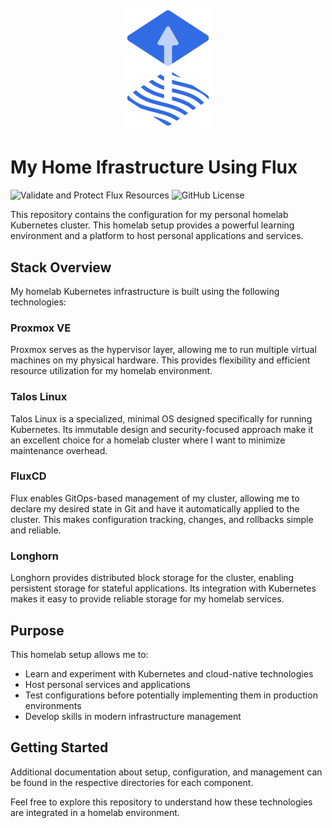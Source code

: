 <h1 align="center">
  <br><img src="project-logo.svg" height="192px">
</h1>

# My Home Ifrastructure Using Flux
![Validate and Protect Flux Resources](https://github.com/KuiprLab/homelab/actions/workflows/validate.yaml/badge.svg)
![GitHub License](https://img.shields.io/github/license/KuiprLab/homelab)

This repository contains the configuration for my personal homelab Kubernetes cluster. This homelab setup provides a powerful learning environment and a platform to host personal applications and services.

## Stack Overview

My homelab Kubernetes infrastructure is built using the following technologies:

### Proxmox VE
Proxmox serves as the hypervisor layer, allowing me to run multiple virtual machines on my physical hardware. This provides flexibility and efficient resource utilization for my homelab environment.

### Talos Linux
Talos Linux is a specialized, minimal OS designed specifically for running Kubernetes. Its immutable design and security-focused approach make it an excellent choice for a homelab cluster where I want to minimize maintenance overhead.

### FluxCD
Flux enables GitOps-based management of my cluster, allowing me to declare my desired state in Git and have it automatically applied to the cluster. This makes configuration tracking, changes, and rollbacks simple and reliable.

### Longhorn
Longhorn provides distributed block storage for the cluster, enabling persistent storage for stateful applications. Its integration with Kubernetes makes it easy to provide reliable storage for my homelab services.

## Purpose

This homelab setup allows me to:
- Learn and experiment with Kubernetes and cloud-native technologies
- Host personal services and applications
- Test configurations before potentially implementing them in production environments
- Develop skills in modern infrastructure management

## Getting Started

Additional documentation about setup, configuration, and management can be found in the respective directories for each component.

Feel free to explore this repository to understand how these technologies are integrated in a homelab environment.
